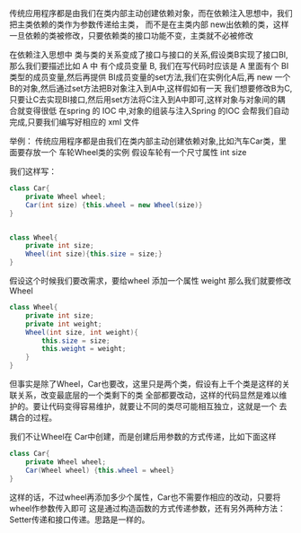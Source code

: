 传统应用程序都是由我们在类内部主动创建依赖对象，而在依赖注入思想中，我们把主类依赖的类作为参数传递给主类，
而不是在主类内部 new出依赖的类，这样一旦依赖的类被修改，只要依赖类的接口功能不变，主类就不必被修改

在依赖注入思想中
类与类的关系变成了接口与接口的关系,假设类B实现了接口BI,
那么我们要描述比如 A 中 有个成员变量 B, 我们在写代码时应该是 A 里面有个 BI 类型的成员变量,然后再提供
BI成员变量的set方法,我们在实例化A后,再 new 一个B的对象,然后通过set方法把B对象注入到A中,这样假如有一天
我们想要修改B为C,只要让C去实现BI接口,然后用set方法将C注入到A中即可,这样对象与对象间的耦合就变得很低
在spring 的 IOC 中,对象的组装与注入Spring 的IOC 会帮我们自动完成,只要我们编写好相应的 xml 文件


举例：
传统应用程序都是由我们在类内部主动创建依赖对象,比如汽车Car类，里面要存放一个 车轮Wheel类的实例
假设车轮有一个尺寸属性 int size

我们这样写： 
```java
class Car{
    private Wheel wheel;
    Car(int size) {this.wheel = new Wheel(size)}
}


class Wheel{
    private int size;
    Wheel(int size){this.size = size;}
}
```
假设这个时候我们要改需求，要给wheel 添加一个属性 weight
那么我们就要修改 Wheel  
```java
class Wheel{
    private int size;
    private int weight;
    Wheel(int size, int weight){
        this.size = size; 
        this.weight = weight;
    }
}
```
但事实是除了Wheel，Car也要改，这里只是两个类，假设有上千个类是这样的关联关系，改变最底层的一个类剩下的类
全部都要改动，这样的代码显然是难以维护的。要让代码变得容易维护，就要让不同的类尽可能相互独立，这就是一个
去耦合的过程。

我们不让Wheel在 Car中创建，而是创建后用参数的方式传递，比如下面这样
```java
class Car{
    private Wheel wheel;
    Car(Wheel wheel) {this.wheel = wheel}
}
```
这样的话，不过wheel再添加多少个属性，Car也不需要作相应的改动，只要将wheel作参数传入即可
这是通过构造函数的方式传递参数，还有另外两种方法：Setter传递和接口传递。思路是一样的。
